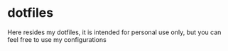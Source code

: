 # dotfiles

Here resides my dotfiles, it is intended for personal use only, but you can feel free to use my configurations
